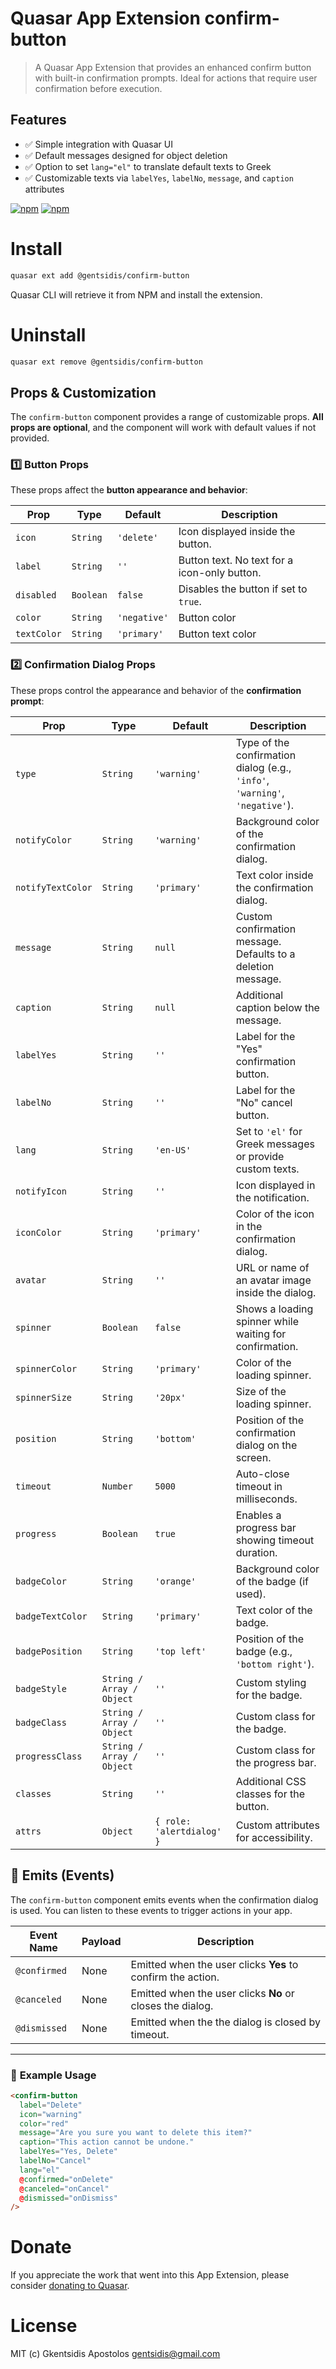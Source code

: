 # Quasar App Extension confirm-button

> A Quasar App Extension that provides an enhanced confirm button with built-in confirmation prompts. Ideal for actions that require user confirmation before execution.

## Features
- ✅ Simple integration with Quasar UI  
- ✅ Default messages designed for object deletion  
- ✅ Option to set `lang="el"` to translate default texts to Greek  
- ✅ Customizable texts via `labelYes`, `labelNo`, `message`, and `caption` attributes  

[![npm](https://img.shields.io/npm/v/@gentsidis/quasar-app-extension-confirm-button.svg?label=quasar-app-extension-confirm-button)](https://www.npmjs.com/package/@gentsidis/quasar-app-extension-confirm-button)
[![npm](https://img.shields.io/npm/dt/@gentsidis/quasar-app-extension-confirm-button.svg)](https://www.npmjs.com/package/@gentsidis/quasar-app-extension-confirm-button)

# Install
```bash
quasar ext add @gentsidis/confirm-button
```
Quasar CLI will retrieve it from NPM and install the extension.

# Uninstall
```bash
quasar ext remove @gentsidis/confirm-button
```

## Props & Customization

The `confirm-button` component provides a range of customizable props. **All props are optional**, and the component will work with default values if not provided.

### 1️⃣ Button Props
These props affect the **button appearance and behavior**:

| Prop           | Type                | Default     | Description |
|---------------|---------------------|------------|-------------|
| `icon`        | `String`            | `'delete'`  | Icon displayed inside the button. |
| `label`       | `String`            | `''`        | Button text. No text for a icon-only button. |
| `disabled`    | `Boolean`           | `false`     | Disables the button if set to `true`. |
| `color`       | `String`            | `'negative'` | Button color |
| `textColor`       | `String`            | `'primary'` | Button text color |

### 2️⃣ Confirmation Dialog Props
These props control the appearance and behavior of the **confirmation prompt**:

| Prop           | Type                | Default     | Description |
|---------------|---------------------|------------|-------------|
| `type`        | `String`            | `'warning'` | Type of the confirmation dialog (e.g., `'info'`, `'warning'`, `'negative'`). |
| `notifyColor`       | `String`            | `'warning'` | Background color of the confirmation dialog. |
| `notifyTextColor`   | `String`            | `'primary'` | Text color inside the confirmation dialog. |
| `message`     | `String`  | `null`      | Custom confirmation message. Defaults to a deletion message. |
| `caption`     | `String`  | `null`      | Additional caption below the message. |
| `labelYes`    | `String`            | `''`        | Label for the "Yes" confirmation button. |
| `labelNo`     | `String`            | `''`        | Label for the "No" cancel button. |
| `lang`        | `String`            | `'en-US'`   | Set to `'el'` for Greek messages or provide custom texts. |
| `notifyIcon`  | `String`            | `''`        | Icon displayed in the notification. |
| `iconColor`   | `String`            | `'primary'` | Color of the icon in the confirmation dialog. |
| `avatar`      | `String`            | `''`        | URL or name of an avatar image inside the dialog. |
| `spinner`     | `Boolean`           | `false`     | Shows a loading spinner while waiting for confirmation. |
| `spinnerColor` | `String`           | `'primary'` | Color of the loading spinner. |
| `spinnerSize` | `String`            | `'20px'`    | Size of the loading spinner. |
| `position`    | `String`            | `'bottom'`  | Position of the confirmation dialog on the screen. |
| `timeout`     | `Number`            | `5000`      | Auto-close timeout in milliseconds. |
| `progress`    | `Boolean`           | `true`      | Enables a progress bar showing timeout duration. |
| `badgeColor`  | `String`            | `'orange'`  | Background color of the badge (if used). |
| `badgeTextColor` | `String`         | `'primary'` | Text color of the badge. |
| `badgePosition` | `String`          | `'top left'` | Position of the badge (e.g., `'bottom right'`). |
| `badgeStyle`  | `String / Array / Object` | `''` | Custom styling for the badge. |
| `badgeClass`  | `String / Array / Object` | `''` | Custom class for the badge. |
| `progressClass` | `String / Array / Object` | `''` | Custom class for the progress bar. |
| `classes`     | `String`            | `''`        | Additional CSS classes for the button. |
| `attrs`       | `Object`            | `{ role: 'alertdialog' }` | Custom attributes for accessibility. |

## 🔄 Emits (Events)

The `confirm-button` component emits events when the confirmation dialog is used. You can listen to these events to trigger actions in your app.

| Event Name   | Payload | Description |
|-------------|---------|-------------|
| `@confirmed`  | None    | Emitted when the user clicks **Yes** to confirm the action. |
| `@canceled`   | None    | Emitted when the user clicks **No** or closes the dialog. |
| `@dismissed`    | None    | Emitted when the the dialog is closed by timeout. |

---

### 🎯 **Example Usage**
```html
<confirm-button 
  label="Delete"
  icon="warning"
  color="red"
  message="Are you sure you want to delete this item?"
  caption="This action cannot be undone."
  labelYes="Yes, Delete"
  labelNo="Cancel"
  lang="el"
  @confirmed="onDelete"
  @canceled="onCancel"
  @dismissed="onDismiss"
/>
```

# Donate
If you appreciate the work that went into this App Extension, please consider [donating to Quasar](https://donate.quasar.dev).

# License
MIT (c) Gkentsidis Apostolos <gentsidis@gmail.com>
